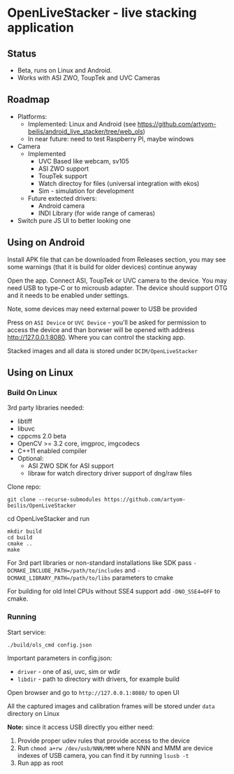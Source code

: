 # OpenLiveStacker - live stacking application

## Status

- Beta, runs on Linux and Android.
- Works with ASI ZWO, ToupTek and UVC Cameras

## Roadmap

- Platforms:
    - Implemented: Linux and  Android (see <https://github.com/artyom-beilis/android_live_stacker/tree/web_ols>)
    - In near future: need to test Raspberry PI, maybe windows
- Camera
    - Implemented
        - UVC Based like webcam, sv105
        - ASI ZWO support
        - ToupTek support
        - Watch directoy for files (universal integration with ekos)
        - Sim - simulation for development
    - Future extected drivers:
        - Android camera
        - INDI Library (for wide range of cameras)
- Switch pure JS UI to better looking one

## Using on Android

Install APK file that can be downloaded from Releases section, you may see some warnings (that it is build for older devices) continue anyway

Open the app. Connect ASI, ToupTek or UVC camera to the device. You may need USB to type-C or to microusb adapter. The device should support OTG and it needs to be enabled under settings.

Note, some devices may need external power to USB be provided

Press on `ASI Device` or `UVC Device` - you'll be asked for permission to access the device and than borwser will be opened with address <http://127.0.0.1:8080>. Where you can control the stacking app.

Stacked images and all data is stored under `DCIM/OpenLiveStacker` 

## Using on Linux

### Build On Linux

3rd party libraries needed:

- libtiff
- libuvc 
- cppcms 2.0 beta
- OpenCV >= 3.2 core, imgproc, imgcodecs
- C++11 enabled compiler
- Optional:
    - ASI ZWO SDK for ASI support
    - libraw for watch directory driver support of dng/raw files

Clone repo:

    git clone --recurse-submodules https://github.com/artyom-beilis/OpenLiveStacker

cd OpenLiveStacker and run

    mkdir build
    cd build
    cmake ..
    make
    
For 3rd part libraries or non-standard installations like SDK pass `-DCMAKE_INCLUDE_PATH=/path/to/includes` and `-DCMAKE_LIBRARY_PATH=/path/to/libs` parameters to cmake

For building for old Intel CPUs without SSE4 support add `-DNO_SSE4=OFF` to cmake.

### Running

Start service:

    ./build/ols_cmd config.json

Important parameters in config.json:

- `driver` - one of asi, uvc, sim or wdir 
- `libdir` - path to directory with drivers, for example build

Open browser and go to `http://127.0.0.1:8080/` to open UI

All the captured images and calibration frames will be stored under `data` directory on Linux

**Note:** since it access USB directly you either need:

1. Provide proper udev rules that provide access to the device
2. Run `chmod a+rw /dev/usb/NNN/MMM` where NNN and MMM are device indexes of USB camera, you can find it by running `lsusb -t`
3. Run app as root


